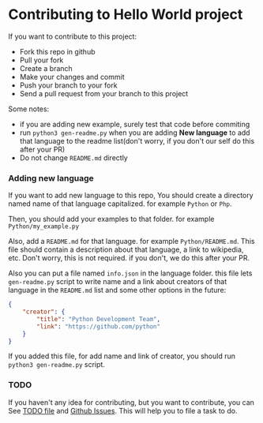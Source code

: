 # Contributing to Hello World project
If you want to contribute to this project:
- Fork this repo in github
- Pull your fork
- Create a branch
- Make your changes and commit
- Push your branch to your fork
- Send a pull request from your branch to this project

Some notes:
- if you are adding new example, surely test that code before commiting
- run `python3 gen-readme.py` when you are adding **New language** to add that language to the readme list(don't worry, if you don't our self do this after your PR)
- Do not change `README.md` directly

### Adding new language
If you want to add new language to this repo, You should create a directory named name of that language capitalized. for example `Python` or `Php`.

Then, you should add your examples to that folder. for example `Python/my_example.py`

Also, add a `README.md` for that language. for example `Python/README.md`.
This file should contain a description about that language, a link to wikipedia, etc.
Don't worry, this is not required. if you don't, we do this after your PR.

Also you can put a file named `info.json` in the language folder. this file lets `gen-readme.py` script to
write name and a link about creators of that language in the `README.md` list and some other options in the future:

```json
{
	"creator": {
		"title": "Python Development Team",
		"link": "https://github.com/python"
	}
}
```

If you added this file, for add name and link of creator, you should run `python3 gen-readme.py` script.

### TODO
If you haven't any idea for contributing, but you want to contribute, you can See [TODO file](/TODO.md) and [Github Issues](https://github.com/BlackIQ/Hello-World/issues). This will help you to file a task to do.

